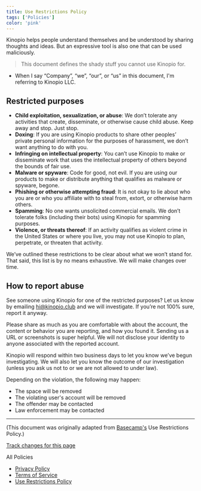 ```yaml
---
title: Use Restrictions Policy
tags: ['Policies']
color: 'pink'
---
```


Kinopio helps people understand themselves and be understood by sharing thoughts and ideas. But an expressive tool is also one that can be used maliciously.

> This document defines the shady stuff you cannot use Kinopio for.

- When I say “Company”, “we”, “our”, or “us” in this document, I'm referring to Kinopio LLC.

## Restricted purposes

- **Child exploitation, sexualization, or abuse**: We don’t tolerate any activities that create, disseminate, or otherwise cause child abuse. Keep away and stop. Just stop.
- **Doxing**: If you are using Kinopio products to share other peoples’ private personal information for the purposes of harassment, we don’t want anything to do with you.
- **Infringing on intellectual property**: You can’t use Kinopio to make or disseminate work that uses the intellectual property of others beyond the bounds of fair use.
- **Malware or spyware**: Code for good, not evil. If you are using our products to make or distribute anything that qualifies as malware or spyware, begone.
- **Phishing or otherwise attempting fraud**: It is not okay to lie about who you are or who you affiliate with to steal from, extort, or otherwise harm others.
- **Spamming**: No one wants unsolicited commercial emails. We don’t tolerate folks (including their bots) using Kinopio for spamming purposes.
- **Violence, or threats thereof**: If an activity qualifies as violent crime in the United States or where you live, you may not use Kinopio to plan, perpetrate, or threaten that activity.

We’ve outlined these restrictions to be clear about what we won’t stand for. That said, this list is by no means exhaustive. We will make changes over time.

## How to report abuse

See someone using Kinopio for one of the restricted purposes? Let us know by emailing [hi@kinopio.club](mailto:hi@kinopio.club) and we will investigate. If you’re not 100% sure, report it anyway.

Please share as much as you are comfortable with about the account, the content or behavior you are reporting, and how you found it. Sending us a URL or screenshots is super helpful. We will not disclose your identity to anyone associated with the reported account.

Kinopio will respond within two business days to let you know we’ve begun investigating. We will also let you know the outcome of our investigation (unless you ask us not to or we are not allowed to under law).

Depending on the violation, the following may happen:

- The space will be removed
- The violating user's account will be removed
- The offender may be contacted
- Law enforcement may be contacted

---

(This document was originally adapted from [Basecamp's](https://basecamp.com/about/policies/abuse) Use Restrictions Policy.)

[Track changes for this page](https://github.com/kinopio-club/kinopio-help/blob/master/posts/use-restrictions-policy.md)

All Policies
- [Privacy Policy](/posts/privacy-policy/)
- [Terms of Service](/posts/terms-of-service/)
- [Use Restrictions Policy](/posts/use-restrictions-policy/)
